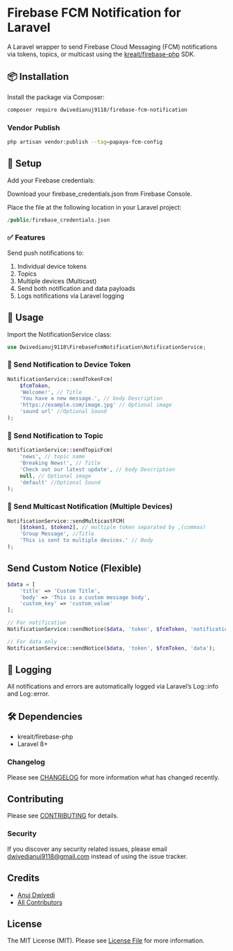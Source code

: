 # Firebase FCM Notification for Laravel

A Laravel wrapper to send Firebase Cloud Messaging (FCM) notifications via tokens, topics, or multicast using the [kreait/firebase-php](https://github.com/kreait/firebase-php) SDK.

## 📦 Installation

Install the package via Composer:

```bash
composer require dwivedianuj9118/firebase-fcm-notification
```
### Vendor Publish
```bash
php artisan vendor:publish --tag=papaya-fcm-config
```
## 🔐 Setup
Add your Firebase credentials:

Download your firebase_credentials.json from Firebase Console.

Place the file at the following location in your Laravel project:
```php
/public/firebase_credentials.json
```
### ✅ Features
Send push notifications to:

1. Individual device tokens
2. Topics
3. Multiple devices (Multicast)
4. Send both notification and data payloads
5. Logs notifications via Laravel logging

## 🚀 Usage
Import the NotificationService class:
```php
use Dwivedianuj9118\FirebaseFcmNotification\NotificationService;
```
### 🔹 Send Notification to Device Token
```php
NotificationService::sendTokenFcm(
    $fcmToken,
    'Welcome!', // Title
    'You have a new message.', // body Description
    'https://example.com/image.jpg' // Optional image
    'sound url' //Optional Sound 
);
```
### 🔹 Send Notification to Topic
```php
NotificationService::sendTopicFcm(
    'news', // topic name
    'Breaking News!', // Title
    'Check out our latest update', // body Description
    null, // Optional image
    'default' //Optional Sound 
);

```
### 🔹 Send Multicast Notification (Multiple Devices)
```php
NotificationService::sendMulticastFCM(
    [$token1, $token2], // multiple token separated by ,(commas)
    'Group Message', //Title 
    'This is sent to multiple devices.' // Body
);
```
## Send Custom Notice (Flexible)
```php
$data = [
    'title' => 'Custom Title',
    'body' => 'This is a custom message body',
    'custom_key' => 'custom_value'
];

// For notification
NotificationService::sendNotice($data, 'token', $fcmToken, 'notification');

// For data only
NotificationService::sendNotice($data, 'token', $fcmToken, 'data');

```

## 📝 Logging
All notifications and errors are automatically logged via Laravel’s Log::info and Log::error.

## 🛠 Dependencies
* kreait/firebase-php
* Laravel 8+


### Changelog

Please see [CHANGELOG](CHANGELOG.md) for more information what has changed recently.

## Contributing

Please see [CONTRIBUTING](CONTRIBUTING.md) for details.

### Security

If you discover any security related issues, please email dwivedianuj9118@gmail.com instead of using the issue tracker.

## Credits

-   [Anuj Dwivedi](https://github.com/dwivedianuj9118)
-   [All Contributors](../../contributors)

## License

The MIT License (MIT). Please see [License File](LICENSE.md) for more information.

